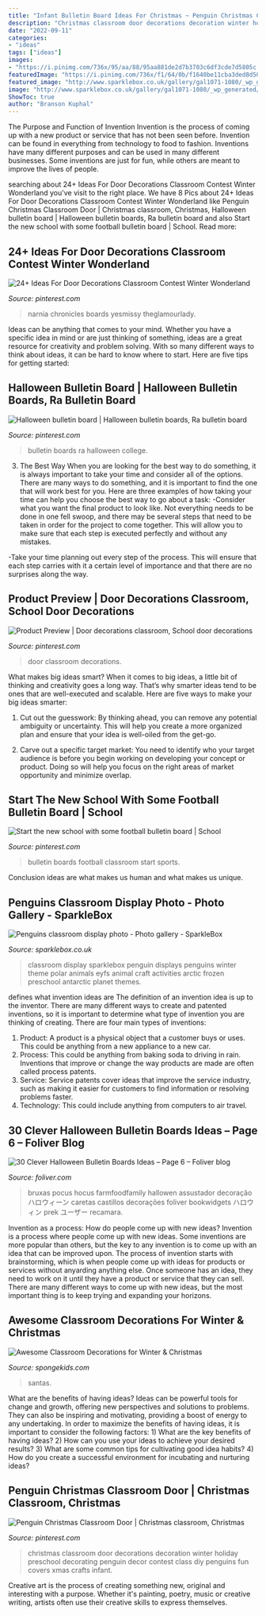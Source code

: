 ```yaml
---
title: "Infant Bulletin Board Ideas For Christmas ~ Penguin Christmas Classroom Door"
description: "Christmas classroom door decorations decoration winter holiday preschool decorating penguin decor contest class diy penguins fun covers xmas crafts infant"
date: "2022-09-11"
categories:
- "ideas"
tags: ["ideas"]
images:
- "https://i.pinimg.com/736x/95/aa/88/95aa881de2d7b3703c6df3cde7d5805c.jpg"
featuredImage: "https://i.pinimg.com/736x/f1/64/0b/f1640be11cba3ded8d50c062bc12b3d1--christmas-classroom-door-christmas-lunch.jpg"
featured_image: "http://www.sparklebox.co.uk/gallery/gal1071-1080/_wp_generated/pped264b05_02.jpg"
image: "http://www.sparklebox.co.uk/gallery/gal1071-1080/_wp_generated/pped264b05_02.jpg"
ShowToc: true
author: "Branson Kuphal"
---
```



The Purpose and Function of Invention
Invention is the process of coming up with a new product or service that has not been seen before. Invention can be found in everything from technology to food to fashion. Inventions have many different purposes and can be used in many different businesses. Some inventions are just for fun, while others are meant to improve the lives of people.

	

		
searching about 24+ Ideas For Door Decorations Classroom Contest Winter Wonderland you've visit to the right place. We have 8 Pics about 24+ Ideas For Door Decorations Classroom Contest Winter Wonderland like Penguin Christmas Classroom Door | Christmas classroom, Christmas, Halloween bulletin board | Halloween bulletin boards, Ra bulletin board and also Start the new school with some football bulletin board | School. Read more:
		
    
## 24+ Ideas For Door Decorations Classroom Contest Winter Wonderland

<img loading=lazy src="https://i.pinimg.com/736x/94/5e/bb/945ebba1afdc938ef0c09f8e3d1c3b59.jpg" onerror="this.onerror=null;this.src='https://tse1.mm.bing.net/th?id=OIP.7Elc5d6CHAyfI9assiHp8QAAAA&amp;pid=15.1';" alt="24+ Ideas For Door Decorations Classroom Contest Winter Wonderland">

_Source: pinterest.com_

>narnia chronicles boards yesmissy theglamourlady. 

	

Ideas can be anything that comes to your mind. Whether you have a specific idea in mind or are just thinking of something, ideas are a great resource for creativity and problem solving. With so many different ways to think about ideas, it can be hard to know where to start. Here are five tips for getting started: 

    
## Halloween Bulletin Board | Halloween Bulletin Boards, Ra Bulletin Board

<img loading=lazy src="https://i.pinimg.com/736x/30/0f/6e/300f6eb336eff9158ab76e6de09b849b.jpg" onerror="this.onerror=null;this.src='https://tse2.mm.bing.net/th?id=OIP.eViBQCQvG2ZRm7jqENnBVQHaJ3&amp;pid=15.1';" alt="Halloween bulletin board | Halloween bulletin boards, Ra bulletin board">

_Source: pinterest.com_

>bulletin boards ra halloween college. 

	

3) The Best Way
When you are looking for the best way to do something, it is always important to take your time and consider all of the options. There are many ways to do something, and it is important to find the one that will work best for you. Here are three examples of how taking your time can help you choose the best way to go about a task: 
-Consider what you want the final product to look like. Not everything needs to be done in one fell swoop, and there may be several steps that need to be taken in order for the project to come together. This will allow you to make sure that each step is executed perfectly and without any mistakes.

-Take your time planning out every step of the process. This will ensure that each step carries with it a certain level of importance and that there are no surprises along the way.

    
## Product Preview | Door Decorations Classroom, School Door Decorations

<img loading=lazy src="https://i.pinimg.com/736x/95/aa/88/95aa881de2d7b3703c6df3cde7d5805c.jpg" onerror="this.onerror=null;this.src='https://tse3.mm.bing.net/th?id=OIP.bz-SARMQ_57Mv7ZmO6g4FAHaJ3&amp;pid=15.1';" alt="Product Preview | Door decorations classroom, School door decorations">

_Source: pinterest.com_

>door classroom decorations. 

	

What makes big ideas smart?
When it comes to big ideas, a little bit of thinking and creativity goes a long way. That’s why smarter ideas tend to be ones that are well-executed and scalable. Here are five ways to make your big ideas smarter:
1. Cut out the guesswork: By thinking ahead, you can remove any potential ambiguity or uncertainty. This will help you create a more organized plan and ensure that your idea is well-oiled from the get-go.

2. Carve out a specific target market: You need to identify who your target audience is before you begin working on developing your concept or product. Doing so will help you focus on the right areas of market opportunity and minimize overlap.


    
## Start The New School With Some Football Bulletin Board | School

<img loading=lazy src="https://i.pinimg.com/736x/a8/59/d3/a859d3841e4f9964d909b5133bda122e.jpg" onerror="this.onerror=null;this.src='https://tse4.mm.bing.net/th?id=OIP.79uc6y5_LEWjUcLSCdtEaAHaJ3&amp;pid=15.1';" alt="Start the new school with some football bulletin board | School">

_Source: pinterest.com_

>bulletin boards football classroom start sports. 

	

Conclusion
ideas are what makes us human and what makes us unique.

    
## Penguins Classroom Display Photo - Photo Gallery - SparkleBox

<img loading=lazy src="http://www.sparklebox.co.uk/gallery/gal1071-1080/_wp_generated/pped264b05_02.jpg" onerror="this.onerror=null;this.src='https://tse3.mm.bing.net/th?id=OIP.0xm2cpT0UJ54gDQO0vCM7AHaFR&amp;pid=15.1';" alt="Penguins classroom display photo - Photo gallery - SparkleBox">

_Source: sparklebox.co.uk_

>classroom display sparklebox penguin displays penguins winter theme polar animals eyfs animal craft activities arctic frozen preschool antarctic planet themes. 

	

defines what invention ideas are
The definition of an invention idea is up to the inventor. 
There are many different ways to create and patented inventions, so it is important to determine what type of invention you are thinking of creating. There are four main types of inventions: 
1) Product: A product is a physical object that a customer buys or uses. This could be anything from a new appliance to a new car. 
2) Process: This could be anything from baking soda to driving in rain. Inventions that improve or change the way products are made are often called process patents. 
3) Service: Service patents cover ideas that improve the service industry, such as making it easier for customers to find information or resolving problems faster. 
4) Technology: This could include anything from computers to air travel.

    
## 30 Clever Halloween Bulletin Boards Ideas – Page 6 – Foliver Blog

<img loading=lazy src="http://www.foliver.com/wp-content/uploads/2019/10/6-Haunted-classroom-decorations.jpg" onerror="this.onerror=null;this.src='https://tse3.mm.bing.net/th?id=OIP.tYu8fZ_eWUk-2dzEXeSJCQHaJ4&amp;pid=15.1';" alt="30 Clever Halloween Bulletin Boards Ideas – Page 6 – Foliver blog">

_Source: foliver.com_

>bruxas pocus hocus farmfoodfamily hallowen assustador decoração ハロウィーン caretas castillos decorações foliver bookwidgets ハロウィン prek ユーザー recamara. 

	

Invention as a process: How do people come up with new ideas?
Invention is a process where people come up with new ideas. Some inventions are more popular than others, but the key to any invention is to come up with an idea that can be improved upon. The process of invention starts with brainstorming, which is when people come up with ideas for products or services without anyarding anything else. Once someone has an idea, they need to work on it until they have a product or service that they can sell. There are many different ways to come up with new ideas, but the most important thing is to keep trying and expanding your horizons.

    
## Awesome Classroom Decorations For Winter &amp; Christmas

<img loading=lazy src="https://spongekids.com/wp-content/uploads/2016/11/christmas-bulletin-board/9-christmas-bulletin-board-ideas.jpg" onerror="this.onerror=null;this.src='https://tse1.mm.bing.net/th?id=OIP.EYO-Go1hW4cwvbyYw4o5LAHaKv&amp;pid=15.1';" alt="Awesome Classroom Decorations for Winter &amp; Christmas">

_Source: spongekids.com_

>santas. 

	

What are the benefits of having ideas?
Ideas can be powerful tools for change and growth, offering new perspectives and solutions to problems. They can also be inspiring and motivating, providing a boost of energy to any undertaking. In order to maximize the benefits of having ideas, it is important to consider the following factors: 1) What are the key benefits of having ideas? 2) How can you use your ideas to achieve your desired results? 3) What are some common tips for cultivating good idea habits? 4) How do you create a successful environment for incubating and nurturing ideas?

    
## Penguin Christmas Classroom Door | Christmas Classroom, Christmas

<img loading=lazy src="https://i.pinimg.com/736x/f1/64/0b/f1640be11cba3ded8d50c062bc12b3d1--christmas-classroom-door-christmas-lunch.jpg" onerror="this.onerror=null;this.src='https://tse4.mm.bing.net/th?id=OIP.-rBEBLMSpXLa-SU8roytvAHaJ3&amp;pid=15.1';" alt="Penguin Christmas Classroom Door | Christmas classroom, Christmas">

_Source: pinterest.com_

>christmas classroom door decorations decoration winter holiday preschool decorating penguin decor contest class diy penguins fun covers xmas crafts infant. 

	

Creative art is the process of creating something new, original and interesting with a purpose. Whether it's painting, poetry, music or creative writing, artists often use their creative skills to express themselves.

